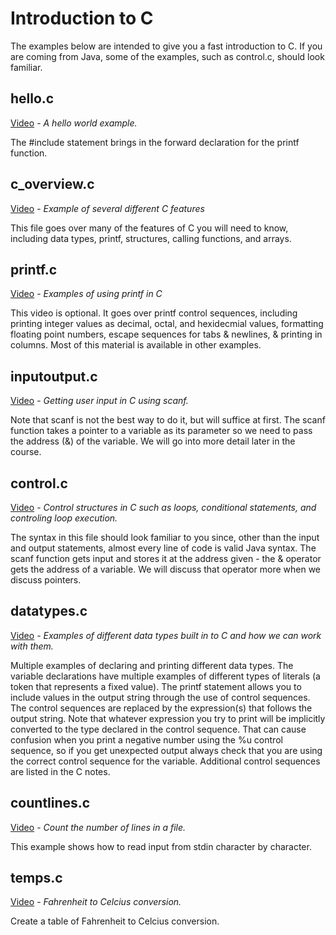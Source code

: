 # Introduction to C

The examples below are intended to give you a fast introduction to C.  If you are coming from Java, some of the examples, such as control.c, should look familiar.

## hello.c

[Video](https://youtu.be/_-pZgDV7vFk) - *A hello world example.*

The #include statement brings in the forward declaration for the printf function.

## c_overview.c

[Video](https://youtu.be/uUtQIEIxvWY) - *Example of several different C features*

This file goes over many of the features of C you will need to know, including data types, printf, structures, calling functions, and arrays.

## printf.c

[Video](https://youtu.be/xkL6KTnslkU) - *Examples of using printf in C*

This video is optional.  It goes over printf control sequences, including printing integer values as decimal, octal, and hexidecmial values, formatting floating point numbers, escape sequences for tabs & newlines, & printing in columns.  Most of this material is available in other examples.

## inputoutput.c

[Video](https://youtu.be/EmxakpZJv1o) - *Getting user input in C using scanf.*

Note that scanf is not the best way to do it, but will suffice at first.  The scanf function takes a pointer to a variable as its parameter so we need to pass the address (&) of the variable.  We will go into more detail later in the course.

## control.c

[Video](https://youtu.be/liSw02tckLQ) - *Control structures in C such as loops, conditional statements, and controling loop execution.*

The syntax in this file should look familiar to you since, other than the input and output statements, almost every line of code is valid Java syntax.  The scanf function gets input and stores it at the address given - the & operator gets the address of a variable.  We will discuss that operator more when we discuss pointers.

## datatypes.c

[Video](https://youtu.be/10ewFOh8pKQ) - *Examples of different data types built in to C and how we can work with them.*

Multiple examples of declaring and printing different data types.  The variable declarations have multiple examples of different types of literals (a token that represents a fixed value).  The printf statement allows you to include values in the output string through the use of control sequences.  The control sequences are replaced by the expression(s) that follows the output string.  Note that whatever expression you try to print will be implicitly converted to the type declared in the control sequence.  That can cause confusion when you print a negative number using the %u control sequence, so if you get unexpected output always check that you are using the correct control sequence for the variable.  Additional control sequences are listed in the C notes.

## countlines.c

[Video](https://youtu.be/0pKn8HOwW9Q) - *Count the number of lines in a file.*

This example shows how to read input from stdin character by character.  

## temps.c

[Video](https://youtu.be/3kQz0KsnDz4) - *Fahrenheit to Celcius conversion.*

Create a table of Fahrenheit to Celcius conversion.
